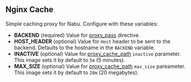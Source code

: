 ## Nginx Cache

Simple caching proxy for Nabu. Configure with these variables:

 * **BACKEND** (required) Value for [proxy_pass][proxy_pass] directive.
 * **HOST_HEADER** (optional) Value for `Host` header to be sent to the backend.
   Defaults to the hostname in the `BACKEND` variable.
 * **INACTIVE** (optional) Value for [proxy_cache_path][proxy_cache_path] `inactive` parameter. This image sets it by default to `5m` (5 minutes).
 * **MAX_SIZE** (optional) Value for [proxy_cache_path][proxy_cache_path] `max_size` pareameter. This image sets it by default to `20m` (20 megabytes).


[proxy_pass]: http://nginx.org/en/docs/http/ngx_http_proxy_module.html#proxy_pass
[proxy_cache_path]: http://nginx.org/en/docs/http/ngx_http_proxy_module.html#proxy_cache_path
